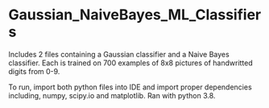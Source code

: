 # Gaussian_NaiveBayes_ML_Classifiers

Includes 2 files containing a Gaussian classifier and a Naive Bayes classifier. Each is trained on 700 examples of 8x8 pictures of handwritted digits from 0-9.

To run, import both python files into IDE and import proper dependencies including, numpy, scipy.io and matplotlib. Ran with python 3.8.
